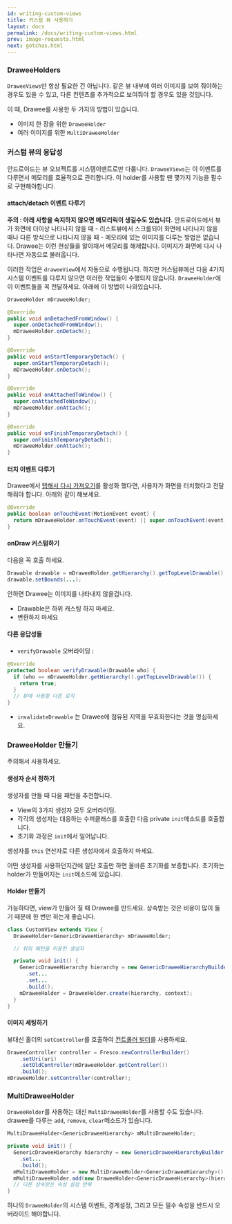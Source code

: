 ```yaml
---
id: writing-custom-views
title: 커스텀 뷰 사용하기
layout: docs
permalink: /docs/writing-custom-views.html
prev: image-requests.html
next: gotchas.html
---
```


### DraweeHolders

`DraweeViews`만 항상 필요한 건 아닙니다. 같은 뷰 내부에 여러 이미지를 보여 줘야하는 경우도 있을 수 있고, 다른 컨텐츠를 추가적으로 보여줘야 할 경우도 있을 것입니다.

이 때, Drawee를 사용한 두 가지의 방법이 있습니다.

* 이미지 한 장을 위한 `DraweeHolder`
* 여러 이미지를 위한 `MultiDraweeHolder`

### 커스텀 뷰의 응답성

안드로이드는 뷰 오브젝트를 시스템이벤트로만 다룹니다. `DraweeViews`는 이 이벤트를 다루면서 메모리를 효율적으로 관리합니다. 이 holder를 사용할 땐 몇가지 기능을 필수로 구현해야합니다.

#### attach/detach 이벤트 다루기

**주의 : 아래 사항을 숙지하지 않으면 메모리릭이 생길수도 있습니다.**
안드로이드에서 뷰가 화면에 더이상 나타나지 않을 때 - 리스트뷰에서 스크롤되어 화면에 나타나지 않을 때나 다른 방식으로 나타나지 않을 때 - 메모리에 있는 이미지를 다루는 방법은 없습니다. Drawee는 이런 현상들을 알아채서 메모리를 해제합니다. 이미지가 화면에 다시 나타나면 자동으로 불러옵니다.

이러한 작업은 `draweeView`에서 자동으로 수행됩니다. 하지만 커스텀뷰에선 다음 4가지 시스템 이벤트를 다루지 않으면 이러한 작업들이 수행되지 않습니다. `DraweeHolder`에 이 이벤트들을 꼭 전달하세요. 아래에 이 방법이 나와있습니다.

```java
DraweeHolder mDraweeHolder;

@Override
public void onDetachedFromWindow() {
  super.onDetachedFromWindow();
  mDraweeHolder.onDetach();
}

@Override
public void onStartTemporaryDetach() {
  super.onStartTemporaryDetach();
  mDraweeHolder.onDetach();
}

@Override
public void onAttachedToWindow() {
  super.onAttachedToWindow();
  mDraweeHolder.onAttach();
}

@Override
public void onFinishTemporaryDetach() {
  super.onFinishTemporaryDetach();
  mDraweeHolder.onAttach();
}
```

#### 터치 이벤트 다루기

Drawee에서 [탭해서 다시 가져오기](drawee-components.html#Retry)를 활성화 했다면, 사용자가 화면을 터치했다고 전달해줘야 합니다. 아래와 같이 해보세요.

```java
@Override
public boolean onTouchEvent(MotionEvent event) {
  return mDraweeHolder.onTouchEvent(event) || super.onTouchEvent(event);
}
```

#### onDraw 커스텀하기

다음을 꼭 호출 하세요.

```java
Drawable drawable = mDraweeHolder.getHierarchy().getTopLevelDrawable();
drawable.setBounds(...);
```
안하면 Drawee는 이미지를 나타내지 않을겁니다.

* Drawable은 하위 캐스팅 하지 마세요.
* 변환하지 마세요

#### 다른 응답성들

* `verifyDrawable` 오버라이딩 :

```java
@Override
protected boolean verifyDrawable(Drawable who) {
  if (who == mDraweeHolder.getHierarchy().getTopLevelDrawable()) {
    return true;
  }
  // 뷰에 사용할 다른 로직
}
```

* `invalidateDrawable` 는 Drawee에 점유된 지역을 무효화한다는 것을 명심하세요.


### DraweeHolder 만들기

주의해서 사용하세요.

#### 생성자 순서 정하기

생성자를 만들 때 다음 패턴을 추천합니다.

* View의 3가지 생성자 모두 오버라이딩.
* 각각의 생성자는 대응하는 수퍼클래스를 호출한 다음 private `init`메소드를 호출합니다.
* 초기화 과정은 `init`에서 일어납니다.

생성자를 `this` 연산자로 다른 생성자에서 호출하지 마세요.

어떤 생성자를 사용하던지간에 일단 호출만 하면 올바른 초기화를 보증합니다. 초기화는 holder가 만들어지는 `init`메소드에 있습니다.

#### Holder 만들기

가능하다면, view가 만들어 질 때 Drawee를 만드세요. 상속받는 것은 비용이 많이 들기 때문에 한 번만 하는게 좋습니다.

```java
class CustomView extends View {
  DraweeHolder<GenericDraweeHierarchy> mDraweeHolder;

  // 위의 패턴을 이용한 생성자

  private void init() {
    GenericDraweeHierarchy hierarchy = new GenericDraweeHierarchyBuilder(getResources());
      .set...
      .set...
      .build();
    mDraweeHolder = DraweeHolder.create(hierarchy, context);
  }
}
```

#### 이미지 세팅하기

뷰대신 홀더의 `setController`를 호출하여 [컨트롤러 빌더](using-controllerbuilder.html)를 사용하세요.

```java
DraweeController controller = Fresco.newControllerBuilder()
    .setUri(uri)
    .setOldController(mDraweeHolder.getController())
    .build();
mDraweeHolder.setController(controller);
```

### MultiDraweeHolder

`DraweeHolder`를 사용하는 대신 `MultiDraweeHolder`를 사용할 수도 있습니다. drawee를 다루는 `add`, `remove`, `clear`메소드가 있습니다.

```java
MultiDraweeHolder<GenericDraweeHierarchy> mMultiDraweeHolder;

private void init() {
  GenericDraweeHierarchy hierarchy = new GenericDraweeHierarchyBuilder(getResources());
    .set...
    .build();
  mMultiDraweeHolder = new MultiDraweeHolder<GenericDraweeHierarchy>();
  mMultiDraweeHolder.add(new DraweeHolder<GenericDraweeHierarchy>(hierarchy, context));
  // 다른 상속받은 속성 설정 반복
}
```

하나의 `DraweeHolder`의 시스템 이벤트, 경계설정, 그리고 모든 필수 속성을 반드시 오버라이드 해야합니다.
